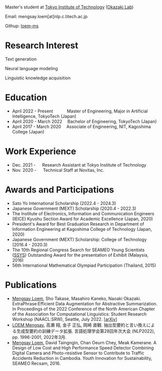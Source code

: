 Master's student at [Tokyo Institute of Technology](https://www.titech.ac.jp/english) ([Okazaki Lab](https://www.nlp.c.titech.ac.jp/index.en.html))

Email: mengsay.loem[at]nlp.c.titech.ac.jp

Githup: [loem-ms](https://github.com/loem-ms)


# Research Interest

Text generation

Neural language modeling

Linguistic knowledge acquisition

# Education
- April 2022 - Present &emsp;&emsp;&emsp;Master of Engineering, Major in Artificial Intelligence, TokyoTech (Japan)
- April 2020 - March 2022 &emsp;Bachelor of Engineering, TokyoTech (Japan)
- April 2017 - March 2020 &emsp;Associate of Engineering, NIT, Kagoshima College (Japan)

# Work Experience
- Dec. 2021 - &emsp; Research Assistant at Tokyo Institute of Technology
- Nov. 2020 - &emsp; Technical Staff at Novitas, Inc. 

# Awards and Participations
* Sato Yo International Scholarship (2022.4 - 2024.3)
* Japanese Government (MEXT) Scholarship (2020.4 - 2022.3) 
* The Institute of Electronics, Information and Communication Engineers (IEICE) Kyushu Section Award for Academic Excellence (Japan, 2020)
* President's Award for Best Graduation Research in Department of Information Engineering at Kagoshima College of Technology (Japan, 2020)
* Japanese Government (MEXT) Scholarship: College of Technology (2016.4 - 2020.3) 
* The 10th Regional Congress Search for SEAMEO Young Scientists ([SSYS](http://www.recsam.edu.my/)) Outstanding Award for the presentation of Exhibit (Malaysia, 2016)
* 56th International Mathematical Olympiad Participation (Thailand, 2015)

# Publications
* <u>Mengsay Loem</u>, Sho Takase, Masahiro Kaneko, Naoaki Okazaki. ExtraPhrase:Efficient Data Augmentation for Abstractive Summarization. In Proceedings of the 2022 Conference of the North American Chapter of the Association for Computational Linguistics: Student Research Workshop (NAACL:SRW), Seattle, July 2022. [[arXiv](https://arxiv.org/abs/2201.05313)]
* <u>LOEM Mengsay</u>, 高瀬 翔, 金子 正弘, 岡崎 直観. 抽出型要約と言い換えによる生成型要約の訓練データ拡張. 言語処理学会第28回年次大会 (NLP2022), pp. 1996-2001, 2022年3月.
* <u>Mengsay Loem</u>, David Taingngin, Chan Oeurn Chey, Meak Kamerane. A Design of Low Cost and High Performance Speed Detector Combining Digital Camera and Photo-resistive Sensor to Contribute to Traffic Accidents Reduction in Cambodia. Youth Innovation for Sustainability, SEAMEO Recsam, 2016.  
